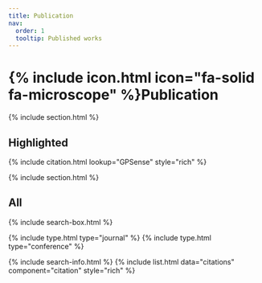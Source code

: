 ```yaml
---
title: Publication
nav:
  order: 1
  tooltip: Published works
---
```


# {% include icon.html icon="fa-solid fa-microscope" %}Publication

{% include section.html %}

## Highlighted

{% include citation.html lookup="GPSense" style="rich" %}

{% include section.html %}

## All

{% include search-box.html %}

{% include type.html type="journal" %}
{% include type.html type="conference" %}

{% include search-info.html %}
{% include list.html data="citations" component="citation" style="rich" %}
